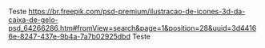 Teste
https://br.freepik.com/psd-premium/ilustracao-de-icones-3d-da-caixa-de-gelo-psd_64266286.htm#fromView=search&page=1&position=28&uuid=3d44166e-8247-437e-9b4a-7a7b02925dbd
Teste
